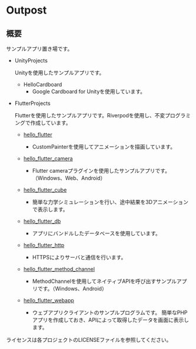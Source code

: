 # Outpost

## 概要

サンプルアプリ置き場です。

- UnityProjects

  Unityを使用したサンプルアプリです。

    - HelloCardboard
        - Google Cardboard for Unityを使用しています。

- FlutterProjects

  Flutterを使用したサンプルアプリです。Riverpodを使用し、不変プログラミングで作成しています。
  
    - [hello_flutter](https://github.com/y1tagawa/Outpost/tree/main/FlutterProjects/hello_flutter)
        - CustomPainterを使用してアニメーションを描画しています。

    - [hello_flutter_camera](https://github.com/y1tagawa/Outpost/tree/main/FlutterProjects/hello_flutter_camera)
        - Flutter cameraプラグインを使用したサンプルアプリです。（Windows、Web、Android）

    - [hello_flutter_cube](https://github.com/y1tagawa/Outpost/tree/main/FlutterProjects/hello_flutter_cube)
        - 簡単な力学シミュレーションを行い、途中結果を3Dアニメーションで表示します。

    - [hello_flutter_db](https://github.com/y1tagawa/Outpost/tree/main/FlutterProjects/hello_flutter_db)
        - アプリにバンドルしたデータベースを使用しています。
    
    - [hello_flutter_http](https://github.com/y1tagawa/Outpost/tree/main/FlutterProjects/hello_flutter_http)
        - HTTPSによりサーバと通信を行います。

    - [hello_flutter_method_channel](https://github.com/y1tagawa/Outpost/tree/main/FlutterProjects/hello_flutter_method_channel)
        - MethodChannelを使用してネイティブAPIを呼び出すサンプルアプリです。（Windows、Android）

    - [hello_flutter_webapp](https://github.com/y1tagawa/Outpost/tree/main/FlutterProjects/hello_flutter_webapp)
        - ウェブアプリクライアントのサンプルプログラムです。 簡単なPHPアプリを作成しておき、APIによって取得したデータを画面に表示します。

ライセンスは各プロジェクトのLICENSEファイルを参照してください。
